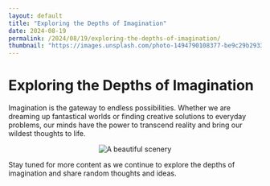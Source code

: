 ```yaml
---
layout: default
title: "Exploring the Depths of Imagination"
date: 2024-08-19
permalink: /2024/08/19/exploring-the-depths-of-imagination/
thumbnail: "https://images.unsplash.com/photo-1494790108377-be9c29b29330?q=80&w=1935&auto=format&fit=crop&ixlib=rb-4.0.3&ixid=M3wxMjA3fDF8MHxwaG90by1wYWdlfHx8fGVufDB8fHx8fA%3D%3D"
---
```


# Exploring the Depths of Imagination

Imagination is the gateway to endless possibilities. Whether we are dreaming up fantastical worlds or finding creative solutions to everyday problems, our minds have the power to transcend reality and bring our wildest thoughts to life.

<div style="text-align: center;">
    <img src="https://images.unsplash.com/photo-1494790108377-be9c29b29330?q=80&w=1935&auto=format&fit=crop&ixlib=rb-4.0.3&ixid=M3wxMjA3fDF8MHxwaG90by1wYWdlfHx8fGVufDB8fHx8fA%3D%3D" alt="A beautiful scenery" title="A beautiful scenery" style="max-width: 100%; max-height: 800px; width: auto; height: auto;" />
</div>

Stay tuned for more content as we continue to explore the depths of imagination and share random thoughts and ideas.
